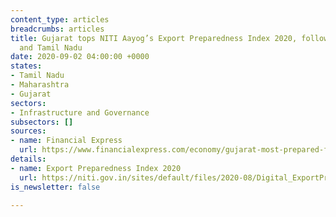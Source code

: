 ```yaml
---
content_type: articles
breadcrumbs: articles
title: Gujarat tops NITI Aayog’s Export Preparedness Index 2020, followed by Maharashtra
  and Tamil Nadu
date: 2020-09-02 04:00:00 +0000
states:
- Tamil Nadu
- Maharashtra
- Gujarat
sectors:
- Infrastructure and Governance
subsectors: []
sources:
- name: Financial Express
  url: https://www.financialexpress.com/economy/gujarat-most-prepared-for-exports-tops-niti-aayogs-export-preparedness-index-2020/2065902
details:
- name: Export Preparedness Index 2020
  url: https://niti.gov.in/sites/default/files/2020-08/Digital_ExportPreparednessIndex2020_0.pdf
is_newsletter: false

---
```

